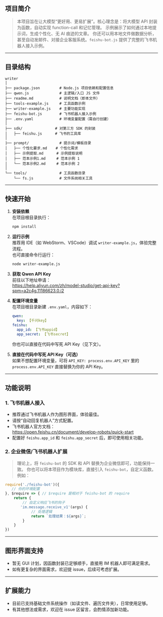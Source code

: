 ## 项目简介

> 本项目旨在让大模型“更好用、更易扩展”。核心理念是：将大模型 API 封装为函数，自动实现 function-call 和记忆管理。
> 示例展示了如何通过本地提示词，生成个性化、无 AI 痕迹的文章。
> 你还可以用本地文件做数据分析，甚至自动发邮件、对接企业客服系统。`feishu-bot.js` 提供了完整的飞书机器人接入示例。

---

## 目录结构

```text
writer
│
├── package.json         # Node.js 项目依赖和配置信息
├── qwen.js              # 主逻辑/入口 JS 文件
├── readme.md            # 说明文档（即本文件）
├── tools-example.js     # 工具函数示例
├── writer-example.js    # 主要功能实现
├── feishu-bot.js        # 飞书机器人接入示例
├── .env.yaml            # 环境变量配置（需自行创建）
│
├── sdk/               # 对第三方 SDK 的封装
│   ├── feishu.js      # 飞书的工具库
│
├── prompt/              # 提示词/模板目录
│   ├── 个性化要求.md    # 个性化需求
│   ├── 示例提取.md      # 示例提取说明
│   ├── 范本示例1.md     # 范本示例 1
│   └── 范本示例2.md     # 范本示例 2
│
└── tools/               # 工具函数目录
    └── fs.js            # 文件系统相关工具
```

---

## 快速开始

1. **安装依赖**  
   在项目根目录执行：
   ```bash
   npm install
   ```

2. **运行示例**  
   推荐用 IDE（如 WebStorm、VSCode）调试 `writer-example.js`，体验完整流程。  
   也可直接命令行运行：
   ```bash
   node writer-example.js
   ```

3. **获取 Qwen API Key**  
   前往以下地址申请：  
   https://help.aliyun.com/zh/model-studio/get-api-key?spm=a2c4g.11186623.0.i2

4. **配置环境变量**  
   在项目根目录新建 `.env.yaml`，内容如下：
   ```yaml
   qwen:
     key: 【千问key】
   feishu:
     app_id: 【飞书appid】
     app_secret: 【飞书secret】
   ```
   你也可以直接在代码中写死 API Key（见下文）。

5. **直接在代码中写死 API Key（可选）**  
   如果不想配置环境变量，可将 `API_KEY: process.env.API_KEY` 里的 `process.env.API_KEY` 直接替换为你的 API Key。

---

## 功能说明

### 1. 飞书机器人接入

- 推荐通过飞书机器人作为图形界面，体验最佳。
- 请按“自动回复机器人”方式配置。
- 飞书机器人官方文档：  
  https://open.feishu.cn/document/develop-robots/quick-start
- 配置好 `feishu.app_id` 和 `feishu.app_secret` 后，即可使用相关功能。

### 2. 企业微信/飞书机器人扩展

> 理论上，将 `feishu-bot` 的 SDK 和 API 替换为企业微信即可，功能保持一致。
> 你也可以将本项目作为模块库，直接引入 `feishu-bot`，自定义函数。例如：

```javascript
require('./feishu-bot')({
   // 你的环境配置
}, $require => { // $require 是相对于 feishu-bot 的 require
    return {
        // 自定义响应飞书的钩子
       'im.message.receive_v1'(args) {
            // 处理逻辑
            return `处理结果：${args}`;
        }
    }
})
```

---

## 图形界面支持

- 暂无 GUI 计划，因函数封装已足够顺手，直接用 IM 机器人即可满足需求。
- 如有更复杂的界面需求，欢迎提 issue，后续可考虑扩展。

---

## 扩展能力

- 目前已支持基础文件系统操作（如读文件、遍历文件夹），日常使用足够。
- 有其他想法或需求，欢迎在 issue 区留言，会酌情添加新功能。
